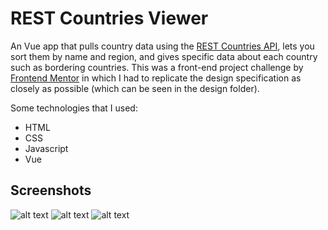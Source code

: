 # REST Countries Viewer

An Vue app that pulls country data using the [REST Countries API](https://restcountries.eu), lets you sort them by name and region, and gives specific data about each country such as bordering countries. This was a front-end project challenge by [Frontend Mentor](https://www.frontendmentor.io) in which I had to replicate the design specification as closely as possible (which can be seen in the design folder).

Some technologies that I used:

* HTML
* CSS
* Javascript
* Vue

## Screenshots

![alt text](https://images-masterbirdy.s3-us-west-1.amazonaws.com/rest-countries-compressed.png "Light Mode")
![alt text](https://images-masterbirdy.s3-us-west-1.amazonaws.com/rest-countries-2-compressed.png "Dark Mode")
![alt text](https://images-masterbirdy.s3-us-west-1.amazonaws.com/rest-countries-3-compressed.png "Country Viewer")
